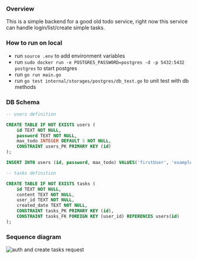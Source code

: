 ### Overview

This is a simple backend for a good old todo service, right now this service can handle login/list/create simple tasks.

### How to run on local

- run `source .env` to add environment variables
- run `sudo docker run -e POSTGRES_PASSWORD=postgres -d -p 5432:5432 postgres` to start postgres
- run `go run main.go`
- run `go test internal/storages/postgres/db_test.go` to unit test with db methods

### DB Schema

```sql
-- users definition

CREATE TABLE IF NOT EXISTS users (
	id TEXT NOT NULL,
	password TEXT NOT NULL,
	max_todo INTEGER DEFAULT 5 NOT NULL,
	CONSTRAINT users_PK PRIMARY KEY (id)
);

INSERT INTO users (id, password, max_todo) VALUES('firstUser', 'example', 5);

-- tasks definition

CREATE TABLE IF NOT EXISTS tasks (
	id TEXT NOT NULL,
	content TEXT NOT NULL,
	user_id TEXT NOT NULL,
    created_date TEXT NOT NULL,
	CONSTRAINT tasks_PK PRIMARY KEY (id),
	CONSTRAINT tasks_FK FOREIGN KEY (user_id) REFERENCES users(id)
);
```

### Sequence diagram

![auth and create tasks request](https://github.com/trannguyenhung011086/togo/blob/master/docs/sequence.svg)
